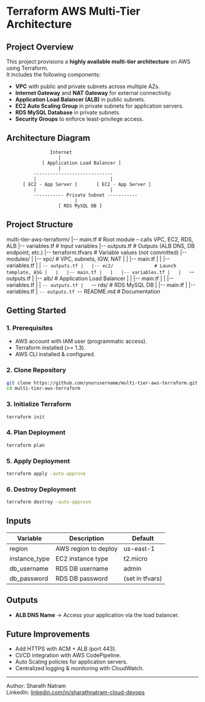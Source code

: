 # Terraform AWS Multi-Tier Architecture

## Project Overview
This project provisions a **highly available multi-tier architecture** on AWS using Terraform.  
It includes the following components:
- **VPC** with public and private subnets across multiple AZs.
- **Internet Gateway** and **NAT Gateway** for external connectivity.
- **Application Load Balancer (ALB)** in public subnets.
- **EC2 Auto Scaling Group** in private subnets for application servers.
- **RDS MySQL Database** in private subnets.
- **Security Groups** to enforce least-privilege access.

## Architecture Diagram
```
                Internet
                   |
             [ Application Load Balancer ]
                   |
          -----------------------------
          |                           |
      [ EC2 - App Server ]       [ EC2 - App Server ]
          |                           |
          ----------- Private Subnet -----------
                         |
                   [ RDS MySQL DB ]
```
## Project Structure

multi-tier-aws-terraform/
|-- main.tf                # Root module – calls VPC, EC2, RDS, ALB
|-- variables.tf           # Input variables
|-- outputs.tf             # Outputs (ALB DNS, DB endpoint, etc.)
|-- terraform.tfvars       # Variable values (not committed)
|-- modules/
|   |-- vpc/               # VPC, subnets, IGW, NAT
|   |   |-- main.tf
|   |   |-- variables.tf
|   |   `-- outputs.tf
|   |-- ec2/               # Launch template, ASG
|   |   |-- main.tf
|   |   |-- variables.tf
|   |   `-- outputs.tf
|   |-- alb/               # Application Load Balancer
|   |   |-- main.tf
|   |   |-- variables.tf
|   |   `-- outputs.tf
|   `-- rds/               # RDS MySQL DB
|       |-- main.tf
|       |-- variables.tf
|       `-- outputs.tf
`-- README.md              # Documentation

## Getting Started

### 1. Prerequisites
- AWS account with IAM user (programmatic access).
- Terraform installed (>= 1.3).
- AWS CLI installed & configured.

### 2. Clone Repository
```bash
git clone https://github.com/yourusername/multi-tier-aws-terraform.git
cd multi-tier-aws-terraform
```

### 3. Initialize Terraform
```bash
terraform init
```

### 4. Plan Deployment
```bash
terraform plan
```

### 5. Apply Deployment
```bash
terraform apply -auto-approve
```

### 6. Destroy Deployment
```bash
terraform destroy -auto-approve
```

## Inputs
| Variable       | Description                  | Default         |
|----------------|------------------------------|-----------------|
| region         | AWS region to deploy         | us-east-1       |
| instance_type  | EC2 instance type            | t2.micro        |
| db_username    | RDS DB username              | admin           |
| db_password    | RDS DB password              | (set in tfvars) |

## Outputs
- **ALB DNS Name** → Access your application via the load balancer.

## Future Improvements
- Add HTTPS with ACM + ALB (port 443).
- CI/CD integration with AWS CodePipeline.
- Auto Scaling policies for application servers.
- Centralized logging & monitoring with CloudWatch.

---
Author: Sharath Natram  
LinkedIn: [linkedin.com/in/sharathnatram-cloud-devops](https://linkedin.com/in/sharathnatram-cloud-devops)
